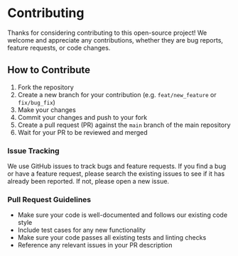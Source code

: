 # Contributing

Thanks for considering contributing to this open-source project! We welcome and appreciate any contributions, whether they are bug reports, feature requests, or code changes.

## How to Contribute

1. Fork the repository
2. Create a new branch for your contribution (e.g. `feat/new_feature` or `fix/bug_fix`)
3. Make your changes
4. Commit your changes and push to your fork
5. Create a pull request (PR) against the `main` branch of the main repository
6. Wait for your PR to be reviewed and merged

### Issue Tracking

We use GitHub issues to track bugs and feature requests. If you find a bug or have a feature request, please search the existing issues to see if it has already been reported. If not, please open a new issue.

### Pull Request Guidelines

- Make sure your code is well-documented and follows our existing code style
- Include test cases for any new functionality
- Make sure your code passes all existing tests and linting checks
- Reference any relevant issues in your PR description
